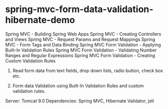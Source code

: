 # spring-mvc-form-data-validation-hibernate-demo

Spring MVC - Building Spring Web Apps
Spring MVC - Creating Controllers and Views
Spring MVC - Request Params and Request Mappings
Spring MVC - Form Tags and Data Binding
Spring MVC Form Validation - Applying Built-In Validation Rules
Spring MVC Form Validation - Validating Number Ranges and Regular Expressions
Spring MVC Form Validation - Creating Custom Validation Rules


1. Read form data from text fields, drop down lists, radio button, check box etc.

2. Form data Validation using Built-In Validation Rules and custom validation rules.

Server: Tomcat 9.0
Dependencies: Spring MVC, Hibernate Validator, jstl
